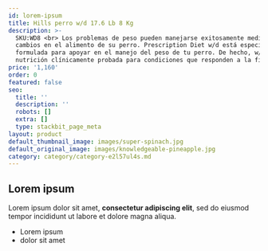 ```yaml
---
id: lorem-ipsum
title: Hills perro w/d 17.6 Lb 8 Kg
description: >-
  SKU:WD8 <br> Los problemas de peso pueden manejarse exitosamente mediante
  cambios en el alimento de su perro. Prescription Diet w/d está especialmente
  formulada para apoyar en el manejo del peso de tu perro. De hecho, w/d es
  nutrición clínicamente probada para condiciones que responden a la fibra.
price: '1,160'
order: 0
featured: false
seo:
  title: ''
  description: ''
  robots: []
  extra: []
  type: stackbit_page_meta
layout: product
default_thumbnail_image: images/super-spinach.jpg
default_original_image: images/knowledgeable-pineapple.jpg
category: category/category-e2l57ul4s.md
---
```

## Lorem ipsum

Lorem ipsum dolor sit amet, **consectetur adipiscing elit**, sed do eiusmod tempor incididunt ut labore et dolore magna aliqua.

- Lorem ipsum
- dolor sit amet
